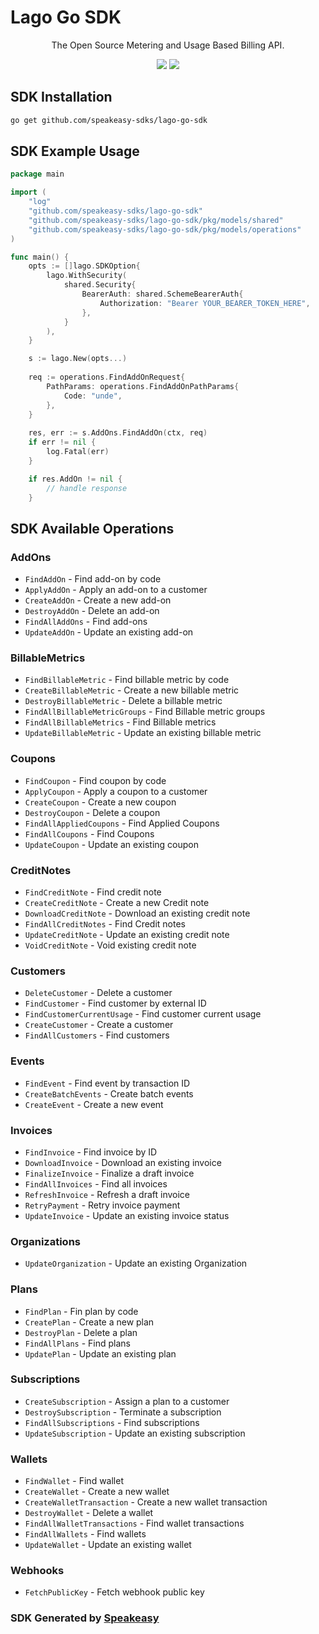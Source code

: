 # Lago Go SDK

<div align="center">
   <p>The Open Source Metering and Usage Based Billing API.</p>
   <ahref="https://github.com/speakeasy-sdks/lago-go-sdk/actions"><img src="https://img.shields.io/github/actions/workflow/status/speakeasy-sdks/lago-go-sdk/speakeasy_sdk_generation.yml?style=for-the-badge" /></a>
   <a href="https://doc.getlago.com/docs/api/intro"><img src="https://img.shields.io/static/v1?label=Docs&message=API Ref&color=000&style=for-the-badge" /></a>
</div>

<!-- Start SDK Installation -->
## SDK Installation

```bash
go get github.com/speakeasy-sdks/lago-go-sdk
```
<!-- End SDK Installation -->

## SDK Example Usage
<!-- Start SDK Example Usage -->
```go
package main

import (
    "log"
    "github.com/speakeasy-sdks/lago-go-sdk"
    "github.com/speakeasy-sdks/lago-go-sdk/pkg/models/shared"
    "github.com/speakeasy-sdks/lago-go-sdk/pkg/models/operations"
)

func main() {
    opts := []lago.SDKOption{
        lago.WithSecurity(
            shared.Security{
                BearerAuth: shared.SchemeBearerAuth{
                    Authorization: "Bearer YOUR_BEARER_TOKEN_HERE",
                },
            }
        ),
    }

    s := lago.New(opts...)
    
    req := operations.FindAddOnRequest{
        PathParams: operations.FindAddOnPathParams{
            Code: "unde",
        },
    }
    
    res, err := s.AddOns.FindAddOn(ctx, req)
    if err != nil {
        log.Fatal(err)
    }

    if res.AddOn != nil {
        // handle response
    }
```
<!-- End SDK Example Usage -->

<!-- Start SDK Available Operations -->
## SDK Available Operations


### AddOns

* `FindAddOn` - Find add-on by code
* `ApplyAddOn` - Apply an add-on to a customer
* `CreateAddOn` - Create a new add-on
* `DestroyAddOn` - Delete an add-on
* `FindAllAddOns` - Find add-ons
* `UpdateAddOn` - Update an existing add-on

### BillableMetrics

* `FindBillableMetric` - Find billable metric by code
* `CreateBillableMetric` - Create a new billable metric
* `DestroyBillableMetric` - Delete a billable metric
* `FindAllBillableMetricGroups` - Find Billable metric groups
* `FindAllBillableMetrics` - Find Billable metrics
* `UpdateBillableMetric` - Update an existing billable metric

### Coupons

* `FindCoupon` - Find coupon by code
* `ApplyCoupon` - Apply a coupon to a customer
* `CreateCoupon` - Create a new coupon
* `DestroyCoupon` - Delete a coupon
* `FindAllAppliedCoupons` - Find Applied Coupons
* `FindAllCoupons` - Find Coupons
* `UpdateCoupon` - Update an existing coupon

### CreditNotes

* `FindCreditNote` - Find credit note
* `CreateCreditNote` - Create a new Credit note
* `DownloadCreditNote` - Download an existing credit note
* `FindAllCreditNotes` - Find Credit notes
* `UpdateCreditNote` - Update an existing credit note
* `VoidCreditNote` - Void existing credit note

### Customers

* `DeleteCustomer` - Delete a customer
* `FindCustomer` - Find customer by external ID
* `FindCustomerCurrentUsage` - Find customer current usage
* `CreateCustomer` - Create a customer
* `FindAllCustomers` - Find customers

### Events

* `FindEvent` - Find event by transaction ID
* `CreateBatchEvents` - Create batch events
* `CreateEvent` - Create a new event

### Invoices

* `FindInvoice` - Find invoice by ID
* `DownloadInvoice` - Download an existing invoice
* `FinalizeInvoice` - Finalize a draft invoice
* `FindAllInvoices` - Find all invoices
* `RefreshInvoice` - Refresh a draft invoice
* `RetryPayment` - Retry invoice payment
* `UpdateInvoice` - Update an existing invoice status

### Organizations

* `UpdateOrganization` - Update an existing Organization

### Plans

* `FindPlan` - Fin plan by code
* `CreatePlan` - Create a new plan
* `DestroyPlan` - Delete a plan
* `FindAllPlans` - Find plans
* `UpdatePlan` - Update an existing plan

### Subscriptions

* `CreateSubscription` - Assign a plan to a customer
* `DestroySubscription` - Terminate a subscription
* `FindAllSubscriptions` - Find subscriptions
* `UpdateSubscription` - Update an existing subscription

### Wallets

* `FindWallet` - Find wallet
* `CreateWallet` - Create a new wallet
* `CreateWalletTransaction` - Create a new wallet transaction
* `DestroyWallet` - Delete a wallet
* `FindAllWalletTransactions` - Find wallet transactions
* `FindAllWallets` - Find wallets
* `UpdateWallet` - Update an existing wallet

### Webhooks

* `FetchPublicKey` - Fetch webhook public key
<!-- End SDK Available Operations -->

### SDK Generated by [Speakeasy](https://docs.speakeasyapi.dev/docs/using-speakeasy/client-sdks)
